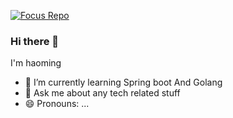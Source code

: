 [![Focus Repo](https://github-readme-stats.vercel.app/api/pin/?username=haoming1100&show_owner=true)](https://github.com/haoming1100)


### Hi there 👋

 I'm haoming

- 🌱 I’m currently learning Spring boot And Golang
- 💬 Ask me about any tech related stuff
- 😄 Pronouns: ...
